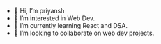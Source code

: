 - 👋 Hi, I’m priyansh
- 👀 I’m interested in Web Dev.
- 🌱 I’m currently learning React and DSA.
- 💞️ I’m looking to collaborate on web dev projects.

<!---
priyansh00soni/priyansh00soni is a ✨ special ✨ repository because its `README.md` (this file) appears on your GitHub profile.
You can click the Preview link to take a look at your changes.
--->
